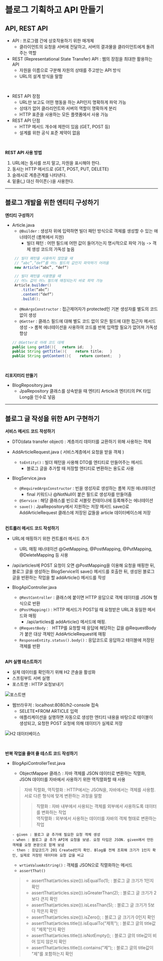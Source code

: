 # 블로그 기획하고 API 만들기

## API, REST API

- API : 프로그램 간에 상호작용하기 위한 매개체
   - 클라이언트의 요청을 서버에 전달하고, 서버의 결과물을 클라이언트에게 돌려주는 역할
- REST (Representational State Transfer) API : 웹의 장점을 최대한 활용하는 API
   - 자원을 이름으로 구분해 자원의 상태를 주고받는 API 방식
   - URL의 설계 방식을 말함

<br/>

- REST API 장점
   - URL만 보고도 어떤 행동을 하는 API인지 명확하게 파악 가능
   - 상태가 없어 클라리언트와 서버의 역할이 명확하게 분리
   - HTTP 표준을 사용하는 모든 플랫폼에서 사용 가능
- REST API 단점
   - HTTP 메서드 개수에 제한이 있음 (GET, POST 등)
   - 설계를 위한 공식 표준 제약이 없음

<br/>

**REST API 사용 방법** 

1. URL에는 동사를 쓰지 말고, 자원을 표시해야 한다.
2. 동사는 HTTP 메서드로 (GET, POST, PUT, DELETE)
3. 슬래시로 계층관계를 나타낸다.
4. 밑줄(_) 대신 하이픈(-)을 사용한다.

---

## 블로그 개발을 위한 엔티티 구성하기

**엔티티 구성하기**
- Article.java
   - `@Builder` : 생성자 위에 입력하면 빌더 패턴 방식으로 객체를 생성할 수 있는 애너테이션 (롬복에서 지원)
       - 빌더 패턴 : 어떤 필드에 어떤 값이 들어가는지 명시적으로 파악 가능 -> 객체 생성 코드의 가독성 높음
   ```java
    // 빌더 패턴을 사용하지 않았을 때
    // “abc”,“def”를 어느 필드의 값인지 파악하기 어려움
    new Article(“abc”, “def“)

    // 빌더 패턴을 사용했을 때
    // 어느 값이 어느 필드에 매칭되는지 바로 파악 가능
    Article.builder()
       .title(“abc”)
       .content(“def”)
       .build();
   ```
   - `@NoArgsConstructor` : 접근제어자가 protected인 기본 생성자를 별도의 코드 없이 생성
   - `@Getter` : 클래스 필드에 대해 별도 코드 없이 모든 필드에 대한 접근자 메서드 생성
   -> 롬복 에너테이션을 사용하여 코드를 반복 입력할 필요가 없어져 가독성 향상
   ```java
   // @Getter로 아래 코드 대체
   public Long getId(){   return id;   }   
   public String getTitle(){    return title;   }   
   public String getContent(){    return content;   }
   ```

<br/>

**리포지터리 만들기**
- BlogRepository.java
   - JpaRepository 클래스를 상속받을 때 엔티티 Article과 엔티티의 PK 타입 Long을 인수로 넣음

---

## 블로그 글 작성을 위한 API 구현하기

**서비스 메서드 코드 작성하기**
- DTO(data transfer object) : 계층끼리 데이터를 교환하기 위해 사용하는 객체
- AddArticleRequest.java ( 서비스계층에서 요청을 받을 객체 )
   - `toEntity()` : 빌더 패턴을 사용해 DTO를 엔티티로 만들어주는 메서드
       - 블로그 글을 추가할 때 저장할 엔티티로 변환하는 용도로 사용
- BlogService.java
   - `@RequiredArgsConstructor` : 빈을 생성자로 생성하는 롬복 지원 에너테이션
       - final 키워드나 @NotNull이 붙은 필드로 생성자를 만들어줌    
   - `@Service` :  해당 클래스를 빈으로 서블릿 컨테이너에 등록해주는 에너테이션
   - `save()` : JpaRepository에서 지원하는 저장 메서드 save()로 AddArticleRequest 클래스에 저장된 값들을 article 데이터베이스에 저장

   <br/>

**컨트롤러 메서드 코드 작성하기**
- URL에 매핑하기 위한 컨트롤러 메서드 추가
   - URL 매핑 에너테이션 @GetMapping, @PostMapping, @PutMapping, @DeleteMapping 등 사용
- /api/articles에 POST 요청이 오면 @PostMapping을 이용해 요청을 매핑한 뒤, 블로그 글을 생성하는 BlogService의 save() 메서드를 호출한 뒤, 생성된 블로그 글을 반환하는 작업을 할 addArticle() 메서드를 작성
- BlogApiController.java
   - `@RestController` : 클래스에 붙이면 HTTP 응답으로 객체 데이터를 JSON 형식으로 반환
   - `@PostMapping()` : HTTP 메서드가 POST일 때 요청받은 URL과 동일한 메서드와 매핑
       - /api/articles를 addArticle() 메서드에 매핑.
   - `@RequestBody` :　HTTP를 요청할 때 응답에 해당하는 값을 @RequestBody가 붙은 대상 객체인 AddArticleRequest에 매핑
   - `ResponseEntity.status().body()` : 응답코드로 응답하고 테이블에 저장된 객체를 반환

   <br/>

**API 실행 테스트하기**
- 실제 데이터를 확인하기 위해 H2 콘솔을 활성화
- 스프링부트 서버 실행
- 포스트맨 : HTTP 요청보내기

![포스트맨](https://github.com/hyejin2234/efub4-springboot3-developer-study/assets/144921254/e8257ab8-982b-49e3-9a64-56f025c7f1b0)

- 웹브라우저 : localhost:8080/h2-console 접속
   - SELETE*FROM ARTICLE 입력
   - 애플리케이션을 실행하면 자동으로 생성한 엔티티 내용을 바탕으로 테이블이 생성되고, 요청한 POST 요청에 의해 데이터가 실제로 저장

![H2 데이터베이스](https://github.com/hyejin2234/efub4-springboot3-developer-study/assets/144921254/4a92509b-9875-4e7b-bea6-b473258bb0e3)

<br/>

**반복 작업을 줄여 줄 테스트 코드 작성하기**
- BlogApiControllerTest.java
   - ObjectMapper 클래스 : 자바 객체를 JSON 데이터로 변환하는 직렬화, JSON 데이터를 자바에서 사용하기 위한 역직렬화할 때 사용
    > 자바 직렬화, 역직렬화 : HTTP에서는 JSON을, 자바에서는 객체를 사용함. 서로 다른 형식에 맞게 변환하는 과정을 말함
    >> 직렬화 : 자바 내부에서 사용되는 객체를 외부에서 사용하도록 데이터를 변화하는 작업 <br/>
    > >역직렬화 : 외부에서 사용하는 데이터를 자바의 객체 형태로 변환하는 작업
   
   ```
   - given : 블로그 글 추가에 필요한 요청 객체 생성
   - when : 블로그 글 추가 API에 요청을 보냄. 요청 타입은 JSON. given에서 만든 객체를 요청 본문으로 함께 보냄
   - then : 응답코드가 201 Created인지 확인. Blog를 전체 조회해 크기가 1인지 확인, 실제로 저장된 데이터와 요청 값을 비교
   ```

   - `wrtieValueAsString()` : 객체를 JSON으로 직렬화하는 메서드
   - `assertThat()`
    > - assertThat(articles.size()).isEqualTo(1); : 블로그 글 크기가 1인지 확인 <br/>
    > - assertThat(articles.size()).isGreaterThan(2); : 블로그 글 크기가 2보다 큰지 확인 <br/>
    > - assertThat(articles.size()).isLessThan(5); : 블로그 글 크기가 5보다 작은지 확인 <br/>
    > - assertThat(articles.size()).isZero();  : 블로그 글 크기가 0인지 확인 <br/>
    > - assertThat(articles.title()).isEqualTo("제목"); : 블로그 글의 title값이 "제목"인지 확인 <br/>
    > - assertThat(articles.title()).isNotEmpty(); : 블로그 글의 title값이 비어 있지 않은지 확인 <br/>
    > - assertThat(articles.title()).contains("제"); : 블로그 글의 title값이 "제"를 포함하는지 확인 <br/>